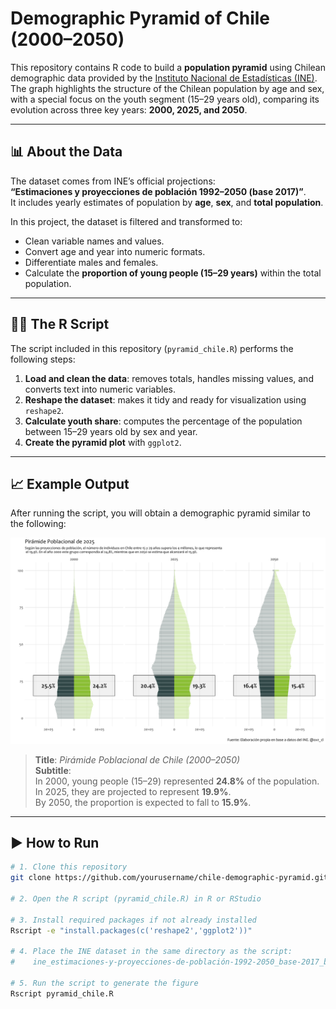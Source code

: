# Demographic Pyramid of Chile (2000–2050)

This repository contains R code to build a **population pyramid** using Chilean demographic data provided by the [Instituto Nacional de Estadísticas (INE)](https://www.ine.gob.cl/estadisticas/sociales/demografia-y-vitales/proyecciones-de-poblacion).  
The graph highlights the structure of the Chilean population by age and sex, with a special focus on the youth segment (15–29 years old), comparing its evolution across three key years: **2000, 2025, and 2050**.

---

## 📊 About the Data
The dataset comes from INE’s official projections:  
**“Estimaciones y proyecciones de población 1992–2050 (base 2017)”**.  
It includes yearly estimates of population by **age**, **sex**, and **total population**.

In this project, the dataset is filtered and transformed to:
- Clean variable names and values.
- Convert age and year into numeric formats.
- Differentiate males and females.
- Calculate the **proportion of young people (15–29 years)** within the total population.

---

## 🧑‍💻 The R Script
The script included in this repository (`pyramid_chile.R`) performs the following steps:
1. **Load and clean the data**: removes totals, handles missing values, and converts text into numeric variables.
2. **Reshape the dataset**: makes it tidy and ready for visualization using `reshape2`.
3. **Calculate youth share**: computes the percentage of the population between 15–29 years old by sex and year.
4. **Create the pyramid plot** with `ggplot2`.

---

## 📈 Example Output

After running the script, you will obtain a demographic pyramid similar to the following:

![Chilean Demographic Pyramid](pyramid_chile.png)

> **Title**: *Pirámide Poblacional de Chile (2000–2050)*  
> **Subtitle**:  
> In 2000, young people (15–29) represented **24.8%** of the population.  
> In 2025, they are projected to represent **19.9%**.  
> By 2050, the proportion is expected to fall to **15.9%**.

---

## ▶️ How to Run

```bash
# 1. Clone this repository
git clone https://github.com/yourusername/chile-demographic-pyramid.git

# 2. Open the R script (pyramid_chile.R) in R or RStudio

# 3. Install required packages if not already installed
Rscript -e "install.packages(c('reshape2','ggplot2'))"

# 4. Place the INE dataset in the same directory as the script:
#    ine_estimaciones-y-proyecciones-de-población-1992-2050_base-2017_base-de-datos.csv

# 5. Run the script to generate the figure
Rscript pyramid_chile.R
